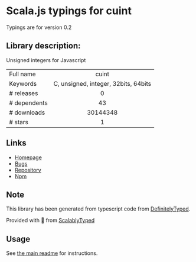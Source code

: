 
# Scala.js typings for cuint

Typings are for version 0.2

## Library description:
Unsigned integers for Javascript

|                    |                 |
| ------------------ | :-------------: |
| Full name          | cuint |
| Keywords           | C, unsigned, integer, 32bits, 64bits |
| # releases         | 0 |
| # dependents       | 43 |
| # downloads        | 30144348 |
| # stars            | 1 |

## Links
- [Homepage](https://github.com/pierrec/js-cuint)
- [Bugs](https://github.com/pierrec/js-cuint/issues)
- [Repository](https://github.com/pierrec/js-cuint)
- [Npm](https://www.npmjs.com/package/cuint)
    


## Note
This library has been generated from typescript code from [DefinitelyTyped](https://definitelytyped.org).

Provided with :purple_heart: from [ScalablyTyped](https://github.com/oyvindberg/ScalablyTyped)

## Usage
See [the main readme](../../readme.md) for instructions.


